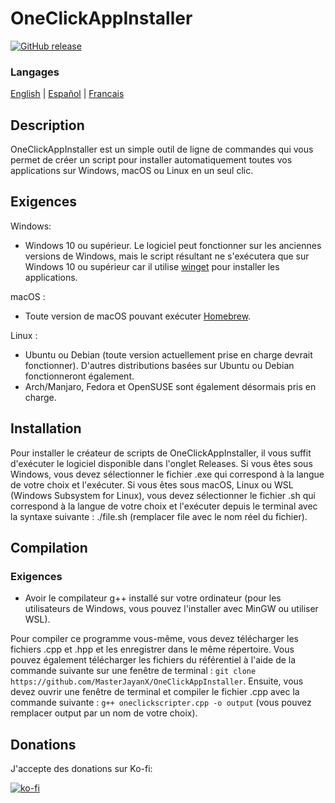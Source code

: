 # OneClickAppInstaller
[![GitHub release](https://img.shields.io/github/v/release/MasterJayanX/OneClickAppInstaller.svg)](https://github.com/MasterJayanX/OneClickAppInstaller/releases)
### Langages
[English](https://github.com/MasterJayanX/OneClickAppInstaller/blob/main/README.md) | [Español](https://github.com/MasterJayanX/OneClickAppInstaller/blob/main/README_ES.md) | [Francais](https://github.com/MasterJayanX/OneClickAppInstaller/blob/main/README_FR.md)
## Description
OneClickAppInstaller est un simple outil de ligne de commandes qui vous permet de créer un script pour installer automatiquement toutes vos applications sur Windows, macOS ou Linux en un seul clic.
## Exigences
Windows:

- Windows 10 ou supérieur. Le logiciel peut fonctionner sur les anciennes versions de Windows, mais le script résultant ne s'exécutera que sur Windows 10 ou supérieur car il utilise [winget](https://github.com/microsoft/winget-cli "winget") pour installer les applications.

macOS :

- Toute version de macOS pouvant exécuter [Homebrew](https://github.com/Homebrew/brew).

Linux :

- Ubuntu ou Debian (toute version actuellement prise en charge devrait fonctionner). D'autres distributions basées sur Ubuntu ou Debian fonctionneront également.
- Arch/Manjaro, Fedora et OpenSUSE sont également désormais pris en charge.

## Installation
Pour installer le créateur de scripts de OneClickAppInstaller, il vous suffit d'exécuter le logiciel disponible dans l'onglet Releases. Si vous êtes sous Windows, vous devez sélectionner le fichier .exe qui correspond à la langue de votre choix et l'exécuter. 
Si vous êtes sous macOS, Linux ou WSL (Windows Subsystem for Linux), vous devez sélectionner le fichier .sh qui correspond à la langue de votre choix et l'exécuter depuis le terminal avec la syntaxe suivante : ./file.sh 
(remplacer file avec le nom réel du fichier).

## Compilation
### Exigences
- Avoir le compilateur g++ installé sur votre ordinateur (pour les utilisateurs de Windows, vous pouvez l'installer avec MinGW ou utiliser WSL).

Pour compiler ce programme vous-même, vous devez télécharger les fichiers .cpp et .hpp et les enregistrer dans le même répertoire. Vous pouvez également télécharger les fichiers du référentiel à l'aide de la commande suivante sur une fenêtre de terminal : `git clone https://github.com/MasterJayanX/OneClickAppInstaller`.
Ensuite, vous devez ouvrir une fenêtre de terminal et compiler le fichier .cpp avec la commande suivante : `g++ oneclickscripter.cpp -o output` (vous pouvez remplacer output par un nom de votre choix).

## Donations
J'accepte des donations sur Ko-fi:

[![ko-fi](https://ko-fi.com/img/githubbutton_sm.svg)](https://ko-fi.com/D1D37FMC3)
